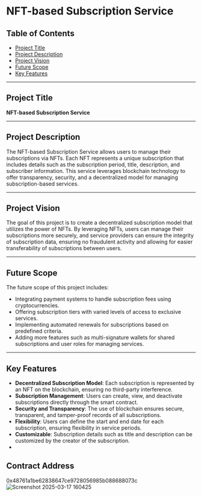 # NFT-based Subscription Service

## Table of Contents

- [Project Title](#project-title)
- [Project Description](#project-description)
- [Project Vision](#project-vision)
- [Future Scope](#future-scope)
- [Key Features](#key-features)

---

## Project Title

**NFT-based Subscription Service**

---

## Project Description


The NFT-based Subscription Service allows users to manage their subscriptions via NFTs. Each NFT represents a unique subscription that includes details such as the subscription period, title, description, and subscriber information. This service leverages blockchain technology to offer transparency, security, and a decentralized model for managing subscription-based services.

---

## Project Vision

The goal of this project is to create a decentralized subscription model that utilizes the power of NFTs. By leveraging NFTs, users can manage their subscriptions more securely, and service providers can ensure the integrity of subscription data, ensuring no fraudulent activity and allowing for easier transferability of subscriptions between users.

---

## Future Scope

The future scope of this project includes:
- Integrating payment systems to handle subscription fees using cryptocurrencies.
- Offering subscription tiers with varied levels of access to exclusive services.
- Implementing automated renewals for subscriptions based on predefined criteria.
- Adding more features such as multi-signature wallets for shared subscriptions and user roles for managing services.

---

## Key Features

- **Decentralized Subscription Model**: Each subscription is represented by an NFT on the blockchain, ensuring no third-party interference.
- **Subscription Management**: Users can create, view, and deactivate subscriptions directly through the smart contract.
- **Security and Transparency**: The use of blockchain ensures secure, transparent, and tamper-proof records of all subscriptions.
- **Flexibility**: Users can define the start and end date for each subscription, ensuring flexibility in service periods.
- **Customizable**: Subscription details such as title and description can be customized by the creator of the subscription.
- 
## Contract Address
0x48761a1be62838647ce9728056985b088688073c
![Screenshot 2025-03-17 160425](https://github.com/user-attachments/assets/ffa40a4d-1bb7-4f77-8d6f-3019b97b5ab2)

